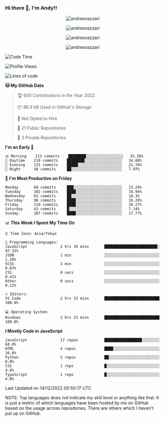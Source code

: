 ### Hi there 👋, I'm Andy!!

<p align="center" >
  <img src="https://github-profile-trophy.vercel.app/?username=AndresNazzari&theme=dracula&column=-1" alt="andresnazzari"/>
</p>

<p align="center">
  <img  src="https://github-readme-stats.vercel.app/api?username=AndresNazzari&count_private=true&show_icons=true&theme=dracula" alt="andresnazzari"/>
</p>
<p align="center">
  <img  src="https://github-readme-stats.vercel.app/api/top-langs/?username=AndresNazzari&layout=compact" alt="andresnazzari"/>
</p>
<p align="center" >
  <img src="https://github-readme-stats.vercel.app/api/wakatime?username=AndresNazzari" alt="andresnazzari"/>
</p>

<!--START_SECTION:waka-->
![Code Time](http://img.shields.io/badge/Code%20Time-280%20hrs%2052%20mins-blue)

![Profile Views](http://img.shields.io/badge/Profile%20Views-0-blue)

![Lines of code](https://img.shields.io/badge/From%20Hello%20World%20I%27ve%20Written-393%20Thousand%20lines%20of%20code-blue)

**🐱 My GitHub Data** 

> 🏆 600 Contributions in the Year 2022
 > 
> 📦 86.9 kB Used in GitHub's Storage 
 > 
> 🚫 Not Opted to Hire
 > 
> 📜 21 Public Repositories 
 > 
> 🔑 3 Private Repositories  
 > 
**I'm an Early 🐤** 

```text
🌞 Morning    213 commits    ████████░░░░░░░░░░░░░░░░░   35.38% 
🌆 Daytime    210 commits    ████████░░░░░░░░░░░░░░░░░   34.88% 
🌃 Evening    131 commits    █████░░░░░░░░░░░░░░░░░░░░   21.76% 
🌙 Night      48 commits     ██░░░░░░░░░░░░░░░░░░░░░░░   7.97%

```
📅 **I'm Most Productive on Friday** 

```text
Monday       80 commits     ███░░░░░░░░░░░░░░░░░░░░░░   13.29% 
Tuesday      102 commits    ████░░░░░░░░░░░░░░░░░░░░░   16.94% 
Wednesday    62 commits     ██░░░░░░░░░░░░░░░░░░░░░░░   10.3% 
Thursday     98 commits     ████░░░░░░░░░░░░░░░░░░░░░   16.28% 
Friday       110 commits    ████░░░░░░░░░░░░░░░░░░░░░   18.27% 
Saturday     43 commits     █░░░░░░░░░░░░░░░░░░░░░░░░   7.14% 
Sunday       107 commits    ████░░░░░░░░░░░░░░░░░░░░░   17.77%

```


📊 **This Week I Spent My Time On** 

```text
⌚︎ Time Zone: Asia/Tokyo

💬 Programming Languages: 
JavaScript               2 hrs 19 mins       ████████████████████████░   97.32% 
JSON                     1 min               ░░░░░░░░░░░░░░░░░░░░░░░░░   1.28% 
SCSS                     1 min               ░░░░░░░░░░░░░░░░░░░░░░░░░   0.83% 
CSS                      0 secs              ░░░░░░░░░░░░░░░░░░░░░░░░░   0.41% 
Other                    0 secs              ░░░░░░░░░░░░░░░░░░░░░░░░░   0.12%

🔥 Editors: 
VS Code                  2 hrs 23 mins       █████████████████████████   100.0%

💻 Operating System: 
Windows                  2 hrs 23 mins       █████████████████████████   100.0%

```

**I Mostly Code in JavaScript** 

```text
JavaScript               17 repos            █████████████████░░░░░░░░   68.0% 
HTML                     4 repos             ████░░░░░░░░░░░░░░░░░░░░░   16.0% 
Python                   2 repos             ██░░░░░░░░░░░░░░░░░░░░░░░   8.0% 
CSS                      1 repo              █░░░░░░░░░░░░░░░░░░░░░░░░   4.0% 
TypeScript               1 repo              █░░░░░░░░░░░░░░░░░░░░░░░░   4.0%

```



 Last Updated on 14/12/2022 00:50:17 UTC
<!--END_SECTION:waka-->

NOTE: Top languages does not indicate my skill level or anything like that. It is just a metric of which languages have been hosted by me on GitHub based on the usage across repositories. There are others which I haven't put up on GitHub.

<!-- Here are some ideas to get you started:

-   🔭 I’m currently working on ...
-   🌱 I’m currently learning ...
-   👯 I’m looking to collaborate on ...
-   🤔 I’m looking for help with ...
-   💬 Ask me about ...
-   📫 How to reach me: ...
-   😄 Pronouns: ...
-   ⚡ Fun fact: ... -->

